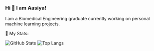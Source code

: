 ### Hi 👋 I am Aasiya!

<!--
**aasiyag98/aasiyag98** is a ✨ _special_ ✨ repository because its `README.md` (this file) appears on your GitHub profile.

Here are some ideas to get you started:

- 🔭 I’m currently working on ...
- 🌱 I’m currently learning ...
- 👯 I’m looking to collaborate on ...
- 🤔 I’m looking for help with ...
- 💬 Ask me about ...
- 📫 How to reach me: ...
- 😄 Pronouns: ...
- ⚡ Fun fact: ...
-->
I am a Biomedical Engineering graduate currently working on personal machine learning projects.

👊 My Stats:

![GitHub Stats](https://github-readme-stats-sigma-five.vercel.app/api?username=aasiyag98&theme=radical)
![Top Langs](https://github-readme-stats-sigma-five.vercel.app/api/top-langs/?username=aasiyag98&layout=compact&theme=radical)


